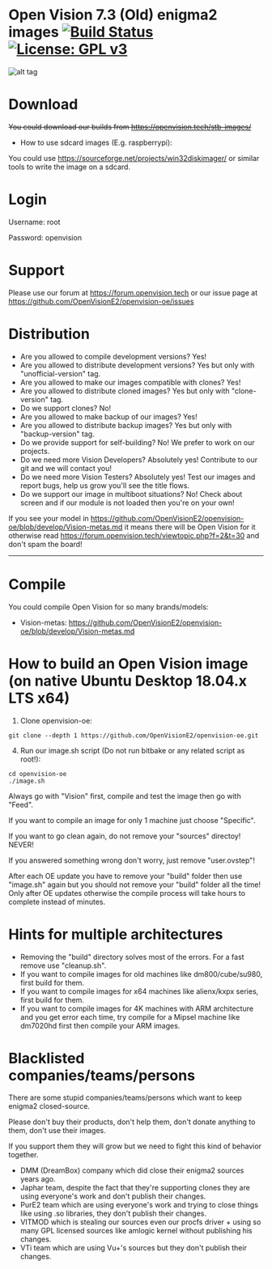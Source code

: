 Open Vision 7.3 (Old) enigma2 images [![Build Status](https://travis-ci.org/OpenVisionE2/openvision-oe.svg?branch=develop)](https://travis-ci.org/OpenVisionE2/openvision-oe) [![License: GPL v3](https://img.shields.io/badge/License-GPLv3-blue.svg)](https://www.gnu.org/licenses/gpl-3.0)
==========================
![alt tag](https://raw.github.com/OpenVisionE2/openvision-oe/develop/meta-openvision/recipes-openvision/bootlogo/openvision-bootlogo/bootlogo.jpg)

# Download

<strike>You could download our builds from https://openvision.tech/stb-images/</strike>
* How to use sdcard images (E.g. raspberrypi):

You could use https://sourceforge.net/projects/win32diskimager/ or similar tools to write the image on a sdcard.

# Login

Username: root

Password: openvision

# Support

Please use our forum at https://forum.openvision.tech or our issue page at https://github.com/OpenVisionE2/openvision-oe/issues

# Distribution

* Are you allowed to compile development versions? Yes!
* Are you allowed to distribute development versions? Yes but only with "unofficial-version" tag.
* Are you allowed to make our images compatible with clones? Yes!
* Are you allowed to distribute cloned images? Yes but only with "clone-version" tag.
* Do we support clones? No!
* Are you allowed to make backup of our images? Yes!
* Are you allowed to distribute backup images? Yes but only with "backup-version" tag.
* Do we provide support for self-building? No! We prefer to work on our projects.
* Do we need more Vision Developers? Absolutely yes! Contribute to our git and we will contact you!
* Do we need more Vision Testers? Absolutely yes! Test our images and report bugs, help us grow you'll see the title flows.
* Do we support our image in multiboot situations? No! Check about screen and if our module is not loaded then you're on your own!

If you see your model in https://github.com/OpenVisionE2/openvision-oe/blob/develop/Vision-metas.md it means there will be Open Vision for it otherwise read https://forum.openvision.tech/viewtopic.php?f=2&t=30 and don't spam the board!

---

# Compile

You could compile Open Vision for so many brands/models:
* Vision-metas: https://github.com/OpenVisionE2/openvision-oe/blob/develop/Vision-metas.md

# How to build an Open Vision image (on native Ubuntu Desktop 18.04.x LTS x64)

1. Clone openvision-oe:
```
git clone --depth 1 https://github.com/OpenVisionE2/openvision-oe.git
```
4. Run our image.sh script (Do not run bitbake or any related script as root!):
```
cd openvision-oe
./image.sh
```
Always go with "Vision" first, compile and test the image then go with "Feed".

If you want to compile an image for only 1 machine just choose "Specific".

If you want to go clean again, do not remove your "sources" directoy! NEVER!

If you answered something wrong don't worry, just remove "user.ovstep"!

After each OE update you have to remove your "build" folder then use "image.sh" again but you should not remove your "build" folder all the time! Only after OE updates otherwise the compile process will take hours to complete instead of minutes.

# Hints for multiple architectures

* Removing the "build" directory solves most of the errors. For a fast remove use "cleanup.sh".
* If you want to compile images for old machines like dm800/cube/su980, first build for them.
* If you want to compile images for x64 machines like alienx/kxpx series, first build for them.
* If you want to compile images for 4K machines with ARM architecture and you get error each time, try compile for a Mipsel machine like dm7020hd first then compile your ARM images.

# Blacklisted companies/teams/persons

There are some stupid companies/teams/persons which want to keep enigma2 closed-source.

Please don't buy their products, don't help them, don't donate anything to them, don't use their images.

If you support them they will grow but we need to fight this kind of behavior together.

* DMM (DreamBox) company which did close their enigma2 sources years ago.
* Japhar team, despite the fact that they're supporting clones they are using everyone's work and don't publish their changes.
* PurE2 team which are using everyone's work and trying to close things like using .so libraries, they don't publish their changes.
* VITMOD which is stealing our sources even our procfs driver + using so many GPL licensed sources like amlogic kernel without publishing his changes.
* VTi team which are using Vu+'s sources but they don't publish their changes.
